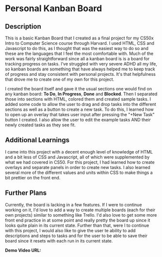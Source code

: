 # Personal Kanban Board
<h2><b>Description</h2></b>
<p>This is a basic Kanban Board that I created as a final project for my CS50x Intro to Computer Science course through Harvard. I used HTML, CSS and Javascript to do this, as I thought that was the easiest way to do so and these are the languages that I feel the most comfortable with. Much of the work was fairly straightforward since all a kanban board is is a board for tracking progress on tasks. I've struggled with very severe ADHD all my life, so kanban boards are something that have always helped me to keep track of progress and stay consistent with personal projects. It's that helpfulness that drove me to create one of my own for this project.</p> 

<p>I created the board itself and gave it the usual sections one would find on any kanban board: <b>To Do</b>, <b>In Progress</b>, <b>Done</b> and <b>Blocked</b>. Then I separated those into sections with HTML, colored them and created sample tasks. I added some code to allow the user to drag and drop tasks into the different sections as well as a button to create a new task. To do this, I learned how to open up an overlay that takes user input after pressing the "+New Task" button I created. I also allow the user to edit the example tasks AND their newly created tasks as they see fit.</p>

<h2><b>Additional Learnings</b></h2>
I came into this project with a decent enough level of knowledge of HTML and a bit less of CSS and Javascript, all of which were supplemented by what we had covered in CS50. For this project, I had learned how to create overlays and separate panels in order to create new tasks. I also learned several more of the different values and units within CSS to make things a bit prettier on the front end.

<h2><b>Further Plans</h2></b>
<p>Currently, the board is lacking in a few features. If I were to continue working on it, I'd love to add a way to create multiple boards (each for their own projects) similar to something like Trello. I'd also love to get some more front end practice in at some point and really pretty the board up since it looks quite plain in its current state. Further than that, were I to continue with this project, I would also like to give the user te ability to add descriptions and steps to tasks and for the user to be able to save their board since it resets with each run in its current state.</p>

<b>Demo Video URL: </b>
